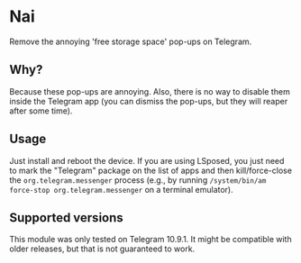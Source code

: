 # Nai

Remove the annoying 'free storage space' pop-ups on Telegram.

## Why?

Because these pop-ups are annoying. Also, there is no way to disable them inside the Telegram app (you can dismiss the pop-ups, but they will reaper after some time).

## Usage

Just install and reboot the device. If you are using LSposed, you just need to mark the "Telegram" package on the list of apps and then kill/force-close the `org.telegram.messenger` process (e.g., by running `/system/bin/am force-stop org.telegram.messenger` on a terminal emulator).

## Supported versions

This module was only tested on Telegram 10.9.1. It might be compatible with older releases, but that is not guaranteed to work.